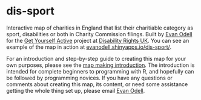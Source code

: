# dis-sport

Interactive map of charities in England that list their charitiable category as sport, disabilities or both in Charity Commission filings. Built by [Evan Odell](http://evanodell.com) for the [Get Yourself Active](http://www.getyourselfactive.org/) project at [Disability Rights UK](http://disabilityrightsuk.org). You can see an example of the map in action at [evanodell.shinyapps.io/dis-sport/](https://evanodell.shinyapps.io/dis-sport/).

For an introduction and step-by-step guide to creating this map for your own purposes, please see the [map making introduction](https://disabilityrightsuk.github.io/dis-sport/map-making). The introduction is intended for complete beginners to programming with R, and hopefully can be followed by programming novices. If you have any questions or comments about creating this map, its content, or need some assistance getting the whole thing set up, please email [Evan Odell](mailto:evan.odell@disabilityrightsuk.org).
